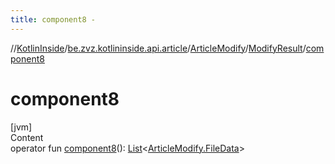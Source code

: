 ```yaml
---
title: component8 -
---
```

//[KotlinInside](../../../index.md)/[be.zvz.kotlininside.api.article](../../index.md)/[ArticleModify](../index.md)/[ModifyResult](index.md)/[component8](component8.md)



# component8  
[jvm]  
Content  
operator fun [component8](component8.md)(): [List](https://kotlinlang.org/api/latest/jvm/stdlib/kotlin.collections/-list/index.html)<[ArticleModify.FileData](../-file-data/index.md)>  



